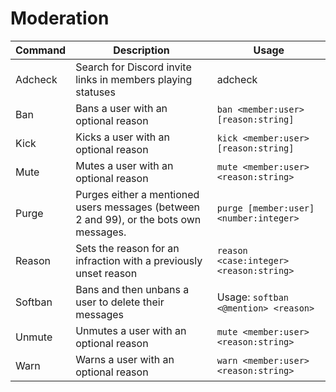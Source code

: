 # Moderation

Command | Description | Usage
--------|-------------|------
Adcheck | Search for Discord invite links in members playing statuses | adcheck
Ban | Bans a user with an optional reason | `ban <member:user> [reason:string]`
Kick | Kicks a user with an optional reason | `kick <member:user> [reason:string]`
Mute | Mutes a user with an optional reason | `mute <member:user> <reason:string>`
Purge | Purges either a mentioned users messages (between 2 and 99), or the bots own messages. | `purge [member:user] <number:integer>`
Reason | Sets the reason for an infraction with a previously unset reason | `reason <case:integer> <reason:string>`
Softban | Bans and then unbans a user to delete their messages | Usage: `softban <@mention> <reason>`
Unmute | Unmutes a user with an optional reason | `mute <member:user> <reason:string>`
Warn | Warns a user with an optional reason | `warn <member:user> <reason:string>`